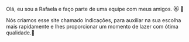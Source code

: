 

Olá, eu sou a Rafaela e faço parte de uma equipe com meus amigos. 😻 🎀

Nós criamos esse site chamado Indicações, para auxiliar na sua escolha mais rapidamente e lhes proporcionar um momento de lazer com ótima qualidade.👏
